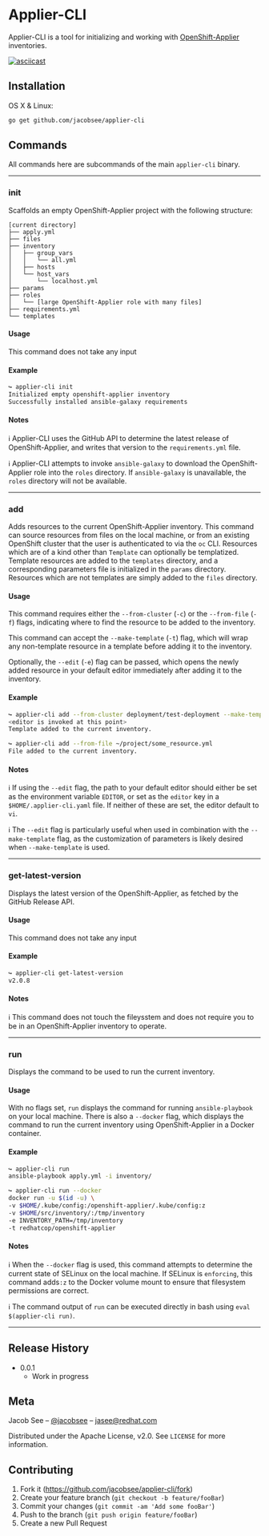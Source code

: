 # Applier-CLI

Applier-CLI is a tool for initializing and working with [OpenShift-Applier](https://github.com/redhat-cop/openshift-applier) inventories.

[![asciicast](https://asciinema.org/a/240606.svg)](https://asciinema.org/a/240606)

## Installation

OS X & Linux:

```sh
go get github.com/jacobsee/applier-cli
```

## Commands

All commands here are subcommands of the main `applier-cli` binary.

---

### init

Scaffolds an empty OpenShift-Applier project with the following structure:

```
[current directory]
├── apply.yml
├── files
├── inventory
│   ├── group_vars
│   │   └── all.yml
│   ├── hosts
│   └── host_vars
│       └── localhost.yml
├── params
├── roles
│   └── [large OpenShift-Applier role with many files]
├── requirements.yml
└── templates
```

#### Usage

This command does not take any input

#### Example

```sh
↪ applier-cli init
Initialized empty openshift-applier inventory
Successfully installed ansible-galaxy requirements
```

#### Notes

:information_source: Applier-CLI uses the GitHub API to determine the latest release of OpenShift-Applier, and writes that version to the `requirements.yml` file.

:information_source: Applier-CLI attempts to invoke `ansible-galaxy` to download the OpenShift-Applier role into the `roles` directory. If `ansible-galaxy` is unavailable, the `roles` directory will not be available.

---

### add

Adds resources to the current OpenShift-Applier inventory. This command can source resources from files on the local machine, or from an existing OpenShift cluster that the user is authenticated to via the `oc` CLI. Resources which are of a kind other than `Template` can optionally be templatized. Template resources are added to the `templates` directory, and a corresponding parameters file is initialized in the `params` directory. Resources which are not templates are simply added to the `files` directory.

#### Usage

This command requires either the `--from-cluster` (`-c`) or the `--from-file` (`-f`) flags, indicating where to find the resource to be added to the inventory.

This command can accept the `--make-template` (`-t`) flag, which will wrap any non-template resource in a template before adding it to the inventory.

Optionally, the `--edit` (`-e`) flag can be passed, which opens the newly added resource in your default editor immediately after adding it to the inventory.

#### Example

```sh
↪ applier-cli add --from-cluster deployment/test-deployment --make-template --edit
<editor is invoked at this point>
Template added to the current inventory.
```

```sh
↪ applier-cli add --from-file ~/project/some_resource.yml
File added to the current inventory.
```

#### Notes

:information_source: If using the `--edit` flag, the path to your default editor should either be set as the environment variable `EDITOR`, or set as the `editor` key in a `$HOME/.applier-cli.yaml` file. If neither of these are set, the editor default to `vi`.

:information_source: The `--edit` flag is particularly useful when used in combination with the `--make-template` flag, as the customization of parameters is likely desired when `--make-template` is used.

---

### get-latest-version

Displays the latest version of the OpenShift-Applier, as fetched by the GitHub Release API.

#### Usage

This command does not take any input

#### Example

```sh
↪ applier-cli get-latest-version
v2.0.8
```

#### Notes

:information_source: This command does not touch the fileysstem and does not require you to be in an OpenShift-Applier inventory to operate.

---

### run

Displays the command to be used to run the current inventory.

#### Usage

With no flags set, `run` displays the command for running `ansible-playbook` on your local machine. There is also a `--docker` flag, which displays the command to run the current inventory using OpenShift-Applier in a Docker container.

#### Example

```sh
↪ applier-cli run
ansible-playbook apply.yml -i inventory/
```

```sh
↪ applier-cli run --docker
docker run -u $(id -u) \
-v $HOME/.kube/config:/openshift-applier/.kube/config:z
-v $HOME/src/inventory/:/tmp/inventory
-e INVENTORY_PATH=/tmp/inventory
-t redhatcop/openshift-applier
```

#### Notes

:information_source: When the `--docker` flag is used, this command attempts to determine the current state of SELinux on the local machine. If SELinux is `enforcing`, this command adds`:z` to the Docker volume mount to ensure that filesystem permissions are correct.

:information_source: The command output of `run` can be executed directly in bash using `eval $(applier-cli run)`.

---

## Release History

* 0.0.1
  * Work in progress

## Meta

Jacob See – [@jacobsee](https://twitter.com/jacobsee) – jasee@redhat.com

Distributed under the Apache License, v2.0. See ``LICENSE`` for more information.

## Contributing

1. Fork it (<https://github.com/jacobsee/applier-cli/fork>)
2. Create your feature branch (`git checkout -b feature/fooBar`)
3. Commit your changes (`git commit -am 'Add some fooBar'`)
4. Push to the branch (`git push origin feature/fooBar`)
5. Create a new Pull Request
